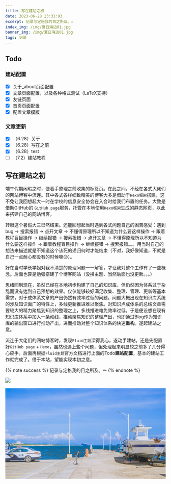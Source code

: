```yaml
---
title: 写在建站之初
date: 2023-06-28 23:31:03
excerpt: 记录与定格我的目之所及。✏
index_img: /img/夏日海边01.jpg
banner_img: /img/夏日海边01.jpg
tags: 记录
---
```

## Todo

### 建站配置

-   [x] 关于_about页面配置
-   [x] 文章页面配置，以及各种格式测试（LaTeX支持）
-   [x] 友链页面
-   [x] 首页页面配置
-   [x] 配置文章模版

### 文章更新

-   [x] （6.28）关于
-   [x] （6.28）写在之前
-   [x] （6.28）test
-   [ ] （7.2）建站教程

## 写在建站之初

​	端午假期闲暇之时，便着手整理之前收集的标签页。在此之间，不经在各式大佬们的网站博客中流连。其中各式各样细致精美的博客大多是借助于`Hexo框架`搭建，这不免让我回想起大一时在学校的信息安全协会在入会时给我们布置的任务。大致是借助GitHub的 `GitHub page`服务，托管在本地使用`Hexo框架`生成的静态网页，以此来搭建自己的网站博客。

​	转眼这个暑假大三已然结束。还能回想起当时遇到各式问题自己的困苦感受：遇到bug -> 搜索报错  -> 点开文章 -> 不懂得原理所以不知道为什么要这样操作 -> 跟着教程盲目操作 -> 继续报错 -> 搜索报错 -> 点开文章 -> 不懂得原理所以不知道为什么要这样操作 -> 跟着教程盲目操作 -> 继续报错 -> 搜索报错。。。用当时自己的想法来描述就是不知道这个该死的递归何时才能结束（不对，我好像知道，不就是自己一点耐心都没有的时候嘛😑）。

​	好在当时学长学姐对我不清楚的原理问题一一解答，才让我对整个工作有了一些概念。后面也算是勉强搭建了个博客网站（没换主题、当然后面也没更新。。。）

​	思绪回到现在，虽然已经在本地初步构建了自己的知识库，但仍然因为体系过于杂乱而没有达到自己预想的效果。仅仅能够较好满足收集、整理、管理、更新等基本需求，对于成体系文章的产出仍然有效率过低的问题。问题大概出现在知识库系统的涉及知识面广的特性上，多线更新推进难以聚焦。对知识点成体系的总结文章需要较大的精力聚焦到知识的整理之上，多线推进难免效率过低。于是便设想在现有知识库体系中加入一条动线，推动聚焦知识的整理产出，也即通过Blog作为知识库的输出窗口进行推动产出，进而推动对整个知识体系的快速**重构**。遂起建站之意。

​	流连于大佬们的网站博客时，发现`Fluid主题`深得我心，遂动手建站。还是先配置好`GitHub page` + `Hexo`，虽然也遇上些个问题，但处理起来明显较之前多了几分得心应手。后面再根据`Fluid主题`官方文档进行上面的Todo**建站配置**，基本的建站工作就完成了。借于本站，望能实现本初之意。



{% note success %}
记录与定格我的目之所及。✏
{% endnote %}

![](https://www.ros.org/imgs/noetic-background.png)






![](../img/夏日海边01.jpg)
